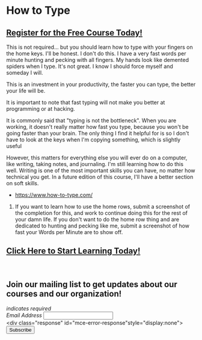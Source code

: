 # How to Type
##  [Register for the Free Course Today!](https://roppers.thinkific.com/courses/computing-fundamentals)
This is not required... but you should learn how to type with your fingers on the home keys. I'll be honest. I don't do this. I have a very fast words per minute hunting and pecking with all fingers. My hands look like demented spiders when I type. It's not great. I know I should force myself and someday I will.

This is an investment in your productivity, the faster you can type, the better your life will be. 

It is important to note that fast typing will not make you better at programming or at hacking.

It is commonly said that "typing is not the bottleneck". When you are working, it doesn't really matter how fast you type, because you won't be going faster than your brain. The only thing I find it helpful for is so I don't have to look at the keys when I'm copying something, which is slightly useful

However, this matters for everything else you will ever do on a computer, like writing, taking notes, and journaling. I'm still learning how to do this well. Writing is one of the most important skills you can have, no matter how technical you get. In a future edition of this course, I'll have a better section on soft skills. 

* <https://www.how-to-type.com/>
1. If you want to learn how to use the home rows, submit a screenshot of the completion for this, and work to continue doing this for the rest of your damn life. If you don't want to do the home row thing and are dedicated to hunting and pecking like me, submit a screenshot of how fast your Words per Minute are to show off. 


##  [Click Here to Start Learning Today!](https://roppers.thinkific.com/courses/computing-fundamentals)
<br><div id="mc_embed_signup"><form action="https://gmail.us5.list-manage.com/subscribe/post?u=4d03cc5db483966f7e0fe17cc&amp;id=8d9620c4b7" method="post" id="mc-embedded-subscribe-form" name="mc-embedded-subscribe-form" class="validate" target="_blank" novalidate>  <div id="mc_embed_signup_scroll"><h2>Join our mailing list to get updates about our courses and our organization!</h2><div class="indicates-required"><span class="asterisk">*</span> indicates required</div><div class="mc-field-group">	<label for="mce-EMAIL">Email Address  <span class="asterisk">*</span></label>	<input type="email" value="" name="EMAIL" class="required email" id="mce-EMAIL"></div>	<div id="mce-responses" class="clear">		<div class="response" id="mce-error-response"style="display:none"></div>		<div class="response" id="mce-success-response" style="display:none"></div>	</div>    <!-- real people should not fill this in and expect good things - do not remove this or risk form bot signups-->    <div style="position: absolute; left: -5000px;" aria-hidden="true"><input type="text" name="b_4d03cc5db483966f7e0fe17cc_8d9620c4b7" tabindex="-1" value=""></div>    <div class="clear"><input type="submit" value="Subscribe" name="subscribe" id="mc-embedded-subscribe" class="button"></div>    </div></form></div><script type="text/javascript" src="//s3.amazonaws.com/downloads.mailchimp.com/js/mc-validate.js"></script><script type="text/javascript">(function($) {window.fnames = new Array(); window.ftypes = newArray();fnames[0]="EMAIL";ftypes[0]="email";}(jQuery));var $mcj = jQuery.noConflict(true);</script><!--End mc_embed_signup-->